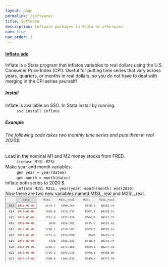 ```yaml
---
layout: page
permalink: /software/
title: Software
description: Software packages in Stata or otherwise.
nav: true
nav_order: 3
---
```


#### [Inflate.ado](https://ideas.repec.org/c/boc/bocode/s459037.html)  
Inflate is a Stata program that inflates variables to real dollars using the U.S. Consumer Price Index (CPI). Useful for putting time series that vary across years, quarters, or months in real dollars, so you do not have to deal with merging in the CPI series yourself!

##### **Install**
Inflate is available on SSC. In Stata install by running:
\
&emsp; &emsp; ```ssc install inflate```

##### **Example**
###### The following code takes two monthly time series and puts them in real 2020$.
Load in the nominal M1 and M2 money stocks from FRED.
\
&emsp; &emsp; ```freduse M1SL M2SL```
\
Make year and month variables.
\
&emsp; &emsp; ```gen year = year(daten)```
\
&emsp; &emsp; ```gen month = month(daten)```
\
Inflate both series to 2020 $.
\
&emsp; &emsp; ```inflate M1SL M2SL, year(year) month(month) end(2020)```
\
Now there are two new variables named M1SL_real and M2SL_real.
\
<img src="/assets/img/inflate_screen_grab-1400.webp" alt="Inflate Screenshot" width="70%"/>